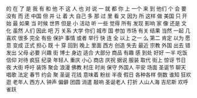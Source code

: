 的
在
了
是
我
有
和
他
不
这
人
也
对
说
一
就
都
你
上
一个
来
到
他们
个
会
要
没有
而
还
中国
但
并
让
着
大
自己
多
那
过
里
看
又
因为
所
这样
做
美国
只
开始
最
如果
当
时候
世界
但是
小
活动
听
一些
觉得
所有
发现
影响
家
像
还是
文化
虽然
人们
因此
吧
万
关系
大学
你们
城市
国
参加
市场
有关
结果
当然
一起
几
喜欢
很多
完全
有些
保护
事情
或者
举行
快
连
全
以上
之一
么
第二
肯定
以为
愿意
变成
正式
担心
既
十
穿
回到
晚上
里面
西方
创造
失去
最近
宗教
外国
出去
错
发出
父母
必要
兴趣
街
博士
身边
适合
大部分
商品
有趣
感
到处
好好
一半
吃饭
信仰
对待
疯狂
纪录
年轻人
重庆
小心
商店
庆祝
据说
服装
取代
街上
惊讶
节日
夜
大街
呼吁
装饰
聚会
浪漫
佛教
村庄
时尚
保守
外国人
平安
场面
圣诞节
聊天
唱歌
法定
春节
约会
聚
圣诞
花钱
意味着
粉丝
半夜
假日
各种各样
倒数
谁知
狂欢
逛
老年人
西方人
钟声
偏僻
团圆
消遣
敲响
圣诞老人
打折
人山人海
吉尼斯
欢呼雀跃
 
